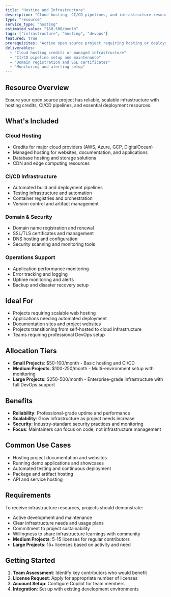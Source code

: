 ```yaml
---
title: "Hosting and Infrastructure"
description: "Cloud hosting, CI/CD pipelines, and infrastructure resources for open source projects to ensure reliable deployment and operations."
type: "resource"
service_type: "hosting"
estimated_value: "$50-500/month"
tags: ["infrastructure", "hosting", "devops"]
featured: true
prerequisites: "Active open source project requiring hosting or deployment infrastructure"
deliverables: 
  - "Cloud hosting credits or managed infrastructure"
  - "CI/CD pipeline setup and maintenance"
  - "Domain registration and SSL certificates"
  - "Monitoring and alerting setup"
---
```


## Resource Overview

Ensure your open source project has reliable, scalable infrastructure with hosting credits, CI/CD pipelines, and essential deployment resources.

## What's Included

### Cloud Hosting
- Credits for major cloud providers (AWS, Azure, GCP, DigitalOcean)
- Managed hosting for websites, documentation, and applications
- Database hosting and storage solutions
- CDN and edge computing resources

### CI/CD Infrastructure
- Automated build and deployment pipelines
- Testing infrastructure and automation
- Container registries and orchestration
- Version control and artifact management

### Domain & Security
- Domain name registration and renewal
- SSL/TLS certificates and management
- DNS hosting and configuration
- Security scanning and monitoring tools

### Operations Support
- Application performance monitoring
- Error tracking and logging
- Uptime monitoring and alerts
- Backup and disaster recovery setup

## Ideal For

- Projects requiring scalable web hosting
- Applications needing automated deployment
- Documentation sites and project websites
- Projects transitioning from self-hosted to cloud infrastructure
- Teams requiring professional DevOps setup

## Allocation Tiers

- **Small Projects**: $50-100/month - Basic hosting and CI/CD
- **Medium Projects**: $100-250/month - Multi-environment setup with monitoring
- **Large Projects**: $250-500/month - Enterprise-grade infrastructure with full DevOps support

## Benefits

- **Reliability**: Professional-grade uptime and performance
- **Scalability**: Grow infrastructure as project needs increase
- **Security**: Industry-standard security practices and monitoring
- **Focus**: Maintainers can focus on code, not infrastructure management

## Common Use Cases

- Hosting project documentation and websites
- Running demo applications and showcases
- Automated testing and continuous deployment
- Package and artifact hosting
- API and service hosting

## Requirements

To receive infrastructure resources, projects should demonstrate:
- Active development and maintenance
- Clear infrastructure needs and usage plans
- Commitment to project sustainability
- Willingness to share infrastructure learnings with community
- **Medium Projects**: 5-15 licenses for regular contributors
- **Large Projects**: 15+ licenses based on activity and need

## Getting Started

1. **Team Assessment**: Identify key contributors who would benefit
2. **License Request**: Apply for appropriate number of licenses
3. **Account Setup**: Configure Copilot for team members
4. **Integration**: Set up with existing development environments